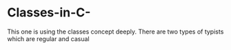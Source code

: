 # Classes-in-C-
This one is using the classes concept deeply. There are two types of typists which are regular and casual
